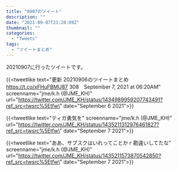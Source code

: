 ```yaml
---
title: "0907のツイート"
description: ""
date: "2021-09-07T21:20:09Z"
thumbnail: ""
categories:
  - "Tweets"
tags:
  - "ツイートまとめ"
---
```

20210907に行ったツイートです。
<!--more-->
{{<tweetlike text=\"更新 20210906のツイートまとめ https://t.co/xFHuFBMU87 308　September 7, 2021 at 06:20AM\" screenname=\"jme/k.h (@JME_KH)\" url=\"https://twitter.com/JME_KH/status/1434989959207743491?ref_src=twsrc%5Etfw\" date=\"September 6 2021\">}}

{{<tweetlike text=\"ティガ勇気を\" screenname=\"jme/k.h (@JME_KH)\" url=\"https://twitter.com/JME_KH/status/1435211312976461827?ref_src=twsrc%5Etfw\" date=\"September 7 2021\">}}

{{<tweetlike text=\"ああ、サブスクはいれってことかｒ勘違いしてたな\" screenname=\"jme/k.h (@JME_KH)\" url=\"https://twitter.com/JME_KH/status/1435211573870542850?ref_src=twsrc%5Etfw\" date=\"September 7 2021\">}}


